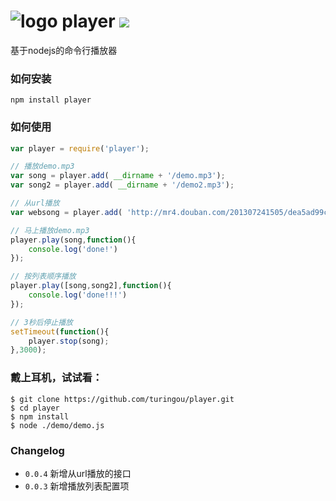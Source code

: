 # ![logo](http://ww2.sinaimg.cn/large/61ff0de3gw1e6xuxefgj1j200u00ugld.jpg) player ![](https://badge.fury.io/js/player.png)

基于nodejs的命令行播放器

### 如何安装

`npm install player`

### 如何使用

````javascript
var player = require('player');

// 播放demo.mp3
var song = player.add( __dirname + '/demo.mp3');
var song2 = player.add( __dirname + '/demo2.mp3');

// 从url播放
var websong = player.add( 'http://mr4.douban.com/201307241505/dea5ad99cf4676846599982159ba1bd9/view/song/small/p1948904.mp3' )

// 马上播放demo.mp3
player.play(song,function(){
    console.log('done!')
});

// 按列表顺序播放
player.play([song,song2],function(){
    console.log('done!!!')
});

// 3秒后停止播放
setTimeout(function(){
    player.stop(song);
},3000);
````

### 戴上耳机，试试看：

````
$ git clone https://github.com/turingou/player.git
$ cd player
$ npm install
$ node ./demo/demo.js
````

### Changelog

- `0.0.4` 新增从url播放的接口
- `0.0.3` 新增播放列表配置项